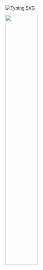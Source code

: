 [![Typing SVG](https://readme-typing-svg.demolab.com?font=&weight=900&pause=1000&color=F7F7F7&width=435&lines=Bem+vindo+ao+perfil+Man;Quer+pizza%3F+Um+refrizinho%3F)](https://git.io/typing-svg)


<div>
  <img width="45%" src="https://github-readme-stats.vercel.app/api/top-langs/?username=pedromujica1&layout=compact&theme=github_dark&hide_border=true"/>
  <br>
</div>
